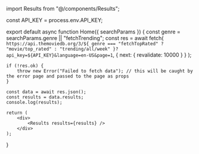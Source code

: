 import Results from "@/components/Results";

const API_KEY = process.env.API_KEY;

export default async function Home({ searchParams }) {
const genre = searchParams.genre || "fetchTrending";
const res = await fetch(
`https://api.themoviedb.org/3/${
            genre === "fetchTopRated" ? "movie/top_rated" : "trending/all/week"
        }?api_key=${API_KEY}&language=en-US&page=1`,
{ next: { revalidate: 10000 } }
);

    if (!res.ok) {
        throw new Error("Failed to fetch data"); // this will be caught by the error page and passed to the page as props
    }

    const data = await res.json();
    const results = data.results;
    console.log(results);

    return (
        <div>
            <Results results={results} />
        </div>
    );

}
